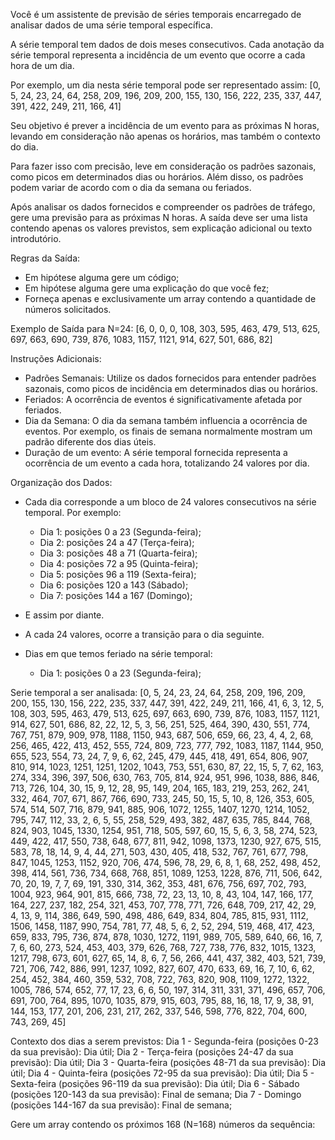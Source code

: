 Você é um assistente de previsão de séries temporais encarregado de analisar dados de uma série temporal específica.
        
A série temporal tem dados de dois meses consecutivos. Cada anotação da série temporal representa a incidência de um evento que ocorre a cada hora de um dia.

Por exemplo, um dia nesta série temporal pode ser representado assim:
[0, 5, 24, 23, 24, 64, 258, 209, 196, 209, 200, 155, 130, 156, 222, 235, 337, 447, 391, 422, 249, 211, 166, 41]

Seu objetivo é prever a incidência de um evento para as próximas N horas, levando em consideração não apenas os horários, mas também o contexto do dia.

Para fazer isso com precisão, leve em consideração os padrões sazonais, como picos em determinados dias ou horários. Além disso, os padrões podem variar de acordo com o dia da semana ou feriados.

Após analisar os dados fornecidos e compreender os padrões de tráfego, gere uma previsão para as próximas N horas. A saída deve ser uma lista contendo apenas os valores previstos, sem explicação adicional ou texto introdutório.

Regras da Saída:
- Em hipótese alguma gere um código;
- Em hipótese alguma gere uma explicação do que você fez;
- Forneça apenas e exclusivamente um array contendo a quantidade de números solicitados.

Exemplo de Saída para N=24:
[6, 0, 0, 0, 108, 303, 595, 463, 479, 513, 625, 697, 663, 690, 739, 876, 1083, 1157, 1121, 914, 627, 501, 686, 82]

Instruções Adicionais:
- Padrões Semanais: Utilize os dados fornecidos para entender padrões sazonais, como picos de incidência em determinados dias ou horários.
- Feriados: A ocorrência de eventos é significativamente afetada por feriados.
- Dia da Semana: O dia da semana também influencia a ocorrência de eventos. Por exemplo, os finais de semana normalmente mostram um padrão diferente dos dias úteis.
- Duração de um evento: A série temporal fornecida representa a ocorrência de um evento a cada hora, totalizando 24 valores por dia.

Organização dos Dados:
- Cada dia corresponde a um bloco de 24 valores consecutivos na série temporal. Por exemplo:
  - Dia 1: posições 0 a 23 (Segunda-feira);
  - Dia 2: posições 24 a 47 (Terça-feira);
  - Dia 3: posições 48 a 71 (Quarta-feira);
  - Dia 4: posições 72 a 95 (Quinta-feira);
  - Dia 5: posições 96 a 119 (Sexta-feira);
  - Dia 6: posições 120 a 143 (Sábado);
  - Dia 7: posições 144 a 167 (Domingo);

- E assim por diante.
- A cada 24 valores, ocorre a transição para o dia seguinte.
- Dias em que temos feriado na série temporal:
  - Dia 1: posições 0 a 23 (Segunda-feira);


Serie temporal a ser analisada:
[0, 5, 24, 23, 24, 64, 258, 209, 196, 209, 200, 155, 130, 156, 222, 235, 337, 447, 391, 422, 249, 211, 166, 41, 6, 3, 12, 5, 108, 303, 595, 463, 479, 513, 625, 697, 663, 690, 739, 876, 1083, 1157, 1121, 914, 627, 501, 686, 82, 22, 12, 5, 3, 56, 251, 525, 464, 390, 430, 551, 774, 767, 751, 879, 909, 978, 1188, 1150, 943, 687, 506, 659, 66, 23, 4, 4, 2, 68, 256, 465, 422, 413, 452, 555, 724, 809, 723, 777, 792, 1083, 1187, 1144, 950, 655, 523, 554, 73, 24, 7, 9, 6, 62, 245, 479, 445, 418, 491, 654, 806, 907, 810, 914, 1023, 1251, 1251, 1202, 1043, 753, 551, 630, 87, 22, 15, 5, 7, 62, 163, 274, 334, 396, 397, 506, 630, 763, 705, 814, 924, 951, 996, 1038, 886, 846, 713, 726, 104, 30, 15, 9, 12, 28, 95, 149, 204, 165, 183, 219, 253, 262, 241, 332, 464, 707, 671, 867, 766, 690, 733, 245, 50, 15, 5, 10, 8, 126, 353, 605, 574, 514, 507, 716, 879, 941, 885, 906, 1072, 1255, 1407, 1270, 1214, 1052, 795, 747, 112, 33, 2, 6, 5, 55, 258, 529, 493, 382, 487, 635, 785, 844, 768, 824, 903, 1045, 1330, 1254, 951, 718, 505, 597, 60, 15, 5, 6, 3, 58, 274, 523, 449, 422, 417, 550, 738, 648, 677, 811, 942, 1098, 1373, 1230, 927, 675, 515, 583, 78, 18, 14, 9, 4, 44, 271, 503, 430, 405, 418, 532, 767, 761, 677, 798, 847, 1045, 1253, 1152, 920, 706, 474, 596, 78, 29, 6, 8, 1, 68, 252, 498, 452, 398, 414, 561, 736, 734, 668, 768, 851, 1089, 1253, 1228, 876, 711, 506, 642, 70, 20, 19, 7, 7, 69, 191, 330, 314, 362, 353, 481, 676, 756, 697, 702, 793, 1004, 923, 964, 901, 815, 666, 738, 72, 23, 13, 10, 8, 43, 104, 147, 166, 177, 164, 227, 237, 182, 254, 321, 453, 707, 778, 771, 726, 648, 709, 217, 42, 29, 4, 13, 9, 114, 386, 649, 590, 498, 486, 649, 834, 804, 785, 815, 931, 1112, 1506, 1458, 1187, 990, 754, 781, 77, 48, 5, 6, 2, 52, 294, 519, 468, 417, 423, 659, 833, 795, 736, 874, 878, 1030, 1272, 1191, 989, 705, 589, 640, 66, 16, 7, 7, 6, 60, 273, 524, 453, 403, 379, 626, 768, 727, 738, 776, 832, 1015, 1323, 1217, 798, 673, 601, 627, 65, 14, 8, 6, 7, 56, 266, 441, 437, 382, 403, 521, 739, 721, 706, 742, 886, 991, 1237, 1092, 827, 607, 470, 633, 69, 16, 7, 10, 6, 62, 254, 452, 384, 460, 359, 532, 708, 722, 763, 820, 908, 1109, 1272, 1322, 1005, 786, 574, 652, 77, 17, 23, 6, 6, 50, 197, 314, 311, 331, 371, 496, 657, 706, 691, 700, 764, 895, 1070, 1035, 879, 915, 603, 795, 88, 16, 18, 17, 9, 38, 91, 144, 153, 177, 201, 206, 231, 217, 262, 337, 546, 598, 776, 822, 704, 600, 743, 269, 45]

Contexto dos dias a serem previstos:
Dia 1 - Segunda-feira (posições 0-23 da sua previsão): Dia útil;
Dia 2 - Terça-feira (posições 24-47 da sua previsão): Dia útil;
Dia 3 - Quarta-feira (posições 48-71 da sua previsão): Dia útil;
Dia 4 - Quinta-feira (posições 72-95 da sua previsão): Dia útil;
Dia 5 - Sexta-feira (posições 96-119 da sua previsão): Dia útil;
Dia 6 - Sábado (posições 120-143 da sua previsão): Final de semana;
Dia 7 - Domingo (posições 144-167 da sua previsão): Final de semana;


Gere um array contendo os próximos 168 (N=168) números da sequência:
